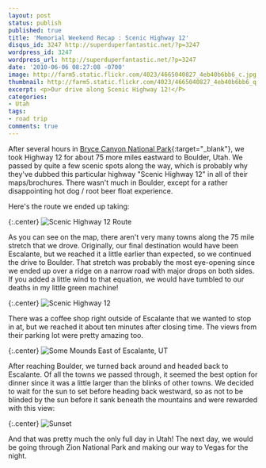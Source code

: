 ```yaml
---
layout: post
status: publish
published: true
title: 'Memorial Weekend Recap : Scenic Highway 12'
disqus_id: 3247 http://superduperfantastic.net/?p=3247
wordpress_id: 3247
wordpress_url: http://superduperfantastic.net/?p=3247
date: '2010-06-06 08:27:08 -0700'
image: http://farm5.static.flickr.com/4023/4665040827_4eb40b6bb6_c.jpg
thumbnail: http://farm5.static.flickr.com/4023/4665040827_4eb40b6bb6_q.jpg
excerpt: <p>Our drive along Scenic Highway 12!</P>
categories:
- Utah
tags:
- road trip
comments: true
---
```

After several hours in [Bryce Canyon National Park](http://superduperfantastic.com/memorial-weekend-recap-bryce-canyon-np/3236/ "Memorial Weekend Recap : Bryce Canyon NP"){:target="_blank"}, we took Highway 12 for about 75 more miles eastward to Boulder, Utah. We passed by quite a few scenic spots along the way, which is probably why they've dubbed this particular highway "Scenic Highway 12" in all of their maps/brochures. There wasn't much in Boulder, except for a rather disappointing hot dog / root beer float experience.

Here's the route we ended up taking:

{:.center}
![](http://farm2.static.flickr.com/1282/4674532285_dd8633177c_b.jpg "Scenic Highway 12 Route")

As you can see on the map, there aren't very many towns along the 75 mile stretch that we drove. Originally, our final destination would have been Escalante, but we reached it a little earlier than expected, so we continued the drive to Boulder. That stretch was probably the most eye-opening since we ended up over a ridge on a narrow road with major drops on both sides. If you added a little wind to that equation, we would have tumbled to our deaths in my little green machine!

{:.center}
![](http://farm5.static.flickr.com/4023/4665040827_4eb40b6bb6_b.jpg "Scenic Highway 12")

There was a coffee shop right outside of Escalante that we wanted to stop in at, but we reached it about ten minutes after closing time. The views from their parking lot were pretty amazing too.

{:.center}
![](http://farm5.static.flickr.com/4009/4665682184_dd254a72a7_b.jpg "Some Mounds East of Escalante, UT")

After reaching Boulder, we turned back around and headed back to Escalante. Of all the towns we passed through, it seemed the best option for dinner since it was a little larger than the blinks of other towns. We decided to wait for the sun to set before heading back westward, so as not to be blinded by the sun before it sank beneath the mountains and were rewarded with this view:

{:.center}
![](http://farm5.static.flickr.com/4037/4665059019_3eee03bedc_b.jpg "Sunset")

And that was pretty much the only full day in Utah! The next day, we would be going through Zion National Park and making our way to Vegas for the night.